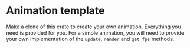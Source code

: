 Animation template
==================

Make a clone of this crate to create your own animation. Everything you
need is provided for you. For a simple animation, you will need to
provide your own implementation of the `update`, `render` and `get_fps` methods.

